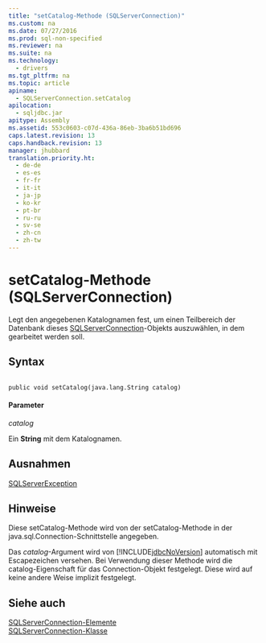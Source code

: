 ```yaml
---
title: "setCatalog-Methode (SQLServerConnection)"
ms.custom: na
ms.date: 07/27/2016
ms.prod: sql-non-specified
ms.reviewer: na
ms.suite: na
ms.technology: 
  - drivers
ms.tgt_pltfrm: na
ms.topic: article
apiname: 
  - SQLServerConnection.setCatalog
apilocation: 
  - sqljdbc.jar
apitype: Assembly
ms.assetid: 553c0603-c07d-436a-86eb-3ba6b51bd696
caps.latest.revision: 13
caps.handback.revision: 13
manager: jhubbard
translation.priority.ht: 
  - de-de
  - es-es
  - fr-fr
  - it-it
  - ja-jp
  - ko-kr
  - pt-br
  - ru-ru
  - sv-se
  - zh-cn
  - zh-tw
---
```

# setCatalog-Methode (SQLServerConnection)
  Legt den angegebenen Katalognamen fest, um einen Teilbereich der Datenbank dieses [SQLServerConnection](../content/SQLServerConnection-Class.md)\-Objekts auszuwählen, in dem gearbeitet werden soll.  
  
## Syntax  
  
```  
  
public void setCatalog(java.lang.String catalog)  
```  
  
#### Parameter  
 *catalog*  
  
 Ein **String** mit dem Katalognamen.  
  
## Ausnahmen  
 [SQLServerException](../content/SQLServerException-Class.md)  
  
## Hinweise  
 Diese setCatalog\-Methode wird von der setCatalog\-Methode in der java.sql.Connection\-Schnittstelle angegeben.  
  
 Das *catalog*\-Argument wird von [!INCLUDE[jdbcNoVersion](../content/includes/jdbcNoVersion_md.md)] automatisch mit Escapezeichen versehen. Bei Verwendung dieser Methode wird die catalog\-Eigenschaft für das Connection\-Objekt festgelegt. Diese wird auf keine andere Weise implizit festgelegt.  
  
## Siehe auch  
 [SQLServerConnection-Elemente](../content/SQLServerConnection-Members.md)   
 [SQLServerConnection-Klasse](../content/SQLServerConnection-Class.md)  
  
  